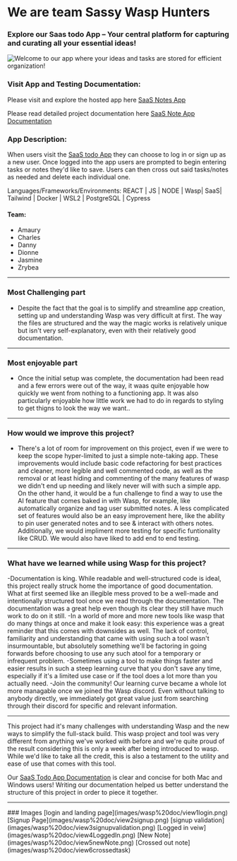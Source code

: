 # We are team Sassy Wasp Hunters

### Explore our Saas todo App – Your central platform for capturing and curating all your essential ideas!
![Welcome to our app where your ideas and tasks are stored for efficient organization!](https://i.imgur.com/XIpqtqv.png)


### Visit App and Testing Documentation:
Please visit and explore the hosted app here [SaaS Notes App](https://leons-notes-app-client.fly.dev/) 

Please read detailed project documentation here [SaaS Note App Documentation](https://www.notion.so/Ascend-SaaS-Notes-Documentation-Notes-c108933b15db4944a97d95c4c0882236?pvs=4)

### App Description:
When users visit the [SaaS todo App](https://leons-notes-app-client.fly.dev/) they can choose to log in or sign up as a new user. Once logged into the app users are prompted to begin entering tasks or notes they'd like to save. Users can then cross out said tasks/notes as needed and delete each individual one.

Languages/Frameworks/Environments: REACT | JS | NODE | Wasp| SaaS| Tailwind | Docker | WSL2 | PostgreSQL | Cypress

#### Team:
- Amaury
- Charles
- Danny
- Dionne
- Jasmine
- Zrybea

<hr>

### Most Challenging part
- Despite the fact that the goal is to simplify and streamline app creation, setting up and understanding Wasp was very difficult at first. The way the files are structured and the way the magic works is relatively unique but isn't very self-explanatory, even with their relatively good documentation. 
<hr>

### Most enjoyable part
- Once the initial setup was complete, the documentation had been read and a few errors were out of the way, it waas quite enjoyable how quickly we went from nothing to a functioning app. It was also particularly enjoyable how little work we had to do in regards to styling to get thigns to look the way we want..
<hr>

### How would we improve this project?
- There's a lot of room for improvement on this project, even if we were to keep the scope hyper-limited to just a simple note-taking app. These improvements would include basic code refactoring for best practices and cleaner, more legible and well commented code, as well as the removal or at least hiding and commenting of the many features of wasp we didn't end up needing and likely never will with such a simple app. On the other hand, it would be a fun challenge to find a way to use the AI feature that comes baked in with Wasp, for example, like automatically organize and tag user submitted notes.  A less complicated set of features would also be an easy improvement here, like the ability to pin user generated notes and to see & interact with others notes. Additionally, we would impliment more testing for specific funtionality like CRUD. We would also have liked to add end to end testing. 
<hr>

### What have we learned while using Wasp for this project?
-Documentation is king. While readable and well-structured code is ideal, this project really struck home the importance of good documentation. What at first seemed like an illegible mess proved to be a well-made and intentionally structured tool once we read through the documentation. The documentation was a great help even though its clear they still have much work to do on it still.
-In a world of more and more new tools like wasp that do many things at once and make it look easy: this experience was a great reminder that this comes with downsides as well. The lack of control, familiarity and understanding that came with using such a tool wasn't insurmountable, but absolutely something we'll be factoring in going forwards before choosing to use any such atool for a temporary or infrequent problem.
-Sometimes using a tool to make things faster and easier results in such a steep learning curve that you don't save any time, especially if it's a limited use case or if the tool does a lot more than you actually need. 
-Join the community! Our learning curve became a whole lot more managable once we joined the Wasp discord. Even without talking to anybody directly, we immediately got great value just from searching through their discord for specific and relevant  information.
<hr>
This project had it's many challenges with understanding Wasp and the new ways to simplify the full-stack build. This wasp project and tool was very different from anything we've worked with before and we're quite proud of the result considering this is only a week after being introduced to wasp. While we'd like to take all the credit, this is also a testament to the utility and ease of use that comes with this tool.

Our [SaaS Todo App Documentation](https://www.notion.so/Ascend-Notes-Documentation-29f35195934c41ccb28cb9b920610432?pvs=4) is clear and concise for both Mac and Windows users! Writing our documentation helped us better understand the structure of this project in order to piece it together. 
<hr>
### Images
[login and landing page](images/wasp%20doc/view1login.png)
[Signup Page](images/wasp%20doc/view2signup.png)
[signup validation](images/wasp%20doc/view3signupvalidation.png)
[Logged in veiw](images/wasp%20doc/view4LoggedIn.png)
[New Note](images/wasp%20doc/view5newNote.png)
[Crossed out note](images/wasp%20doc/view6crossedtask)